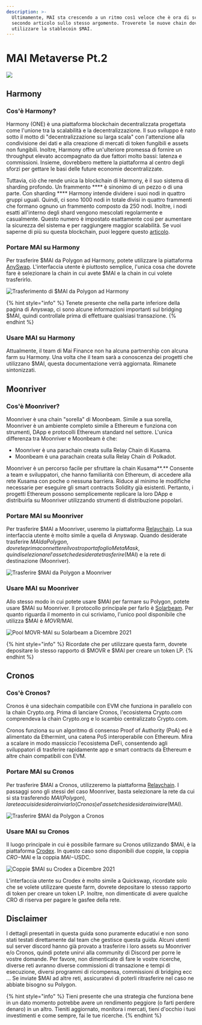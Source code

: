 ```yaml
---
description: >-
  Ultimamente, MAI sta crescendo a un ritmo così veloce che è ora di scrivere un
  secondo articolo sullo stesso argomento. Troverete le nuove chain dove
  utilizzare la stablecoin $MAI.
---
```


# MAI Metaverse Pt.2

![](../.gitbook/assets/MAI.png)

## Harmony

### Cos'è Harmony?

Harmony (ONE) è una piattaforma blockchain decentralizzata progettata come l'unione tra la scalabilità e la decentralizzazione. Il suo sviluppo è nato sotto il motto di "decentralizzazione su larga scala" con l'attenzione alla condivisione dei dati e alla creazione di mercati di token fungibili e assets non fungibili. Inoltre, Harmony offre un'ulteriore promessa di fornire un throughput elevato accompagnato da due fattori molto bassi: latenza e commissioni. Insieme, dovrebbero mettere la piattaforma al centro degli sforzi per gettare le basi delle future economie decentralizzate.

Tuttavia, ciò che rende unica la blockchain di Harmony, è il suo sistema di sharding profondo. Un frammento \*\*\*\* è sinonimo di un pezzo o di una parte. Con sharding \*\*\*\* Harmony intende dividere i suoi nodi in quattro gruppi uguali. Quindi, ci sono 1000 nodi in totale divisi in quattro frammenti che formano ognuno un frammento composto da 250 nodi. Inoltre, i nodi esatti all'interno degli shard vengono mescolati regolarmente e casualmente. Questo numero è impostato esattamente così per aumentare la sicurezza del sistema e per raggiungere maggior scalabilità. Se vuoi saperne di più su questa blockchain, puoi leggere questo [articolo](https://guarda.com/academy/crypto/what-is-harmony/).

### Portare MAI su Harmony

Per trasferire $MAI da Polygon ad Harmony, potete utilizzare la piattaforma [AnySwap](https://anyswap.exchange/#/router). L'interfaccia utente è piuttosto semplice, l'unica cosa che dovrete fare è selezionare la chain in cui avete $MAI e la chain in cui volete trasferirlo.

![Trasferimento di $MAI da Polygon ad Harmony](<../.gitbook/assets/MAI - Harmony.JPG>)

{% hint style="info" %}
Tenete presente che nella parte inferiore della pagina di Anyswap, ci sono alcune informazioni importanti sul bridging $MAI, quindi controllale prima di effettuare qualsiasi transazione.
{% endhint %}

### Usare MAI su Harmony

Attualmente, il team di Mai Finance non ha alcuna partnership con alcuna farm su Harmony. Una volta che il team sarà a conoscenza dei progetti che utilizzano $MAI, questa documentazione verrà aggiornata. Rimanete sintonizzati.

## Moonriver

### Cos'è Moonriver?

Moonriver è una chain "sorella" di Moonbeam. Simile a sua sorella, Moonriver è un ambiente completo simile a Ethereum e funziona con strumenti, DApp e protocolli Ethereum standard nel settore. L'unica differenza tra Moonriver e Moonbeam è che:

* Moonriver è una parachain creata sulla Relay Chain di Kusama.
* Moonbeam è una parachain creata sulla Relay Chain di Polkadot.

Moonriver è un percorso facile per sfruttare la chain Kusama\*\*.\*\* Consente a team e sviluppatori, che hanno familiarità con Ethereum, di accedere alla rete Kusama con poche o nessuna barriera. Riduce al minimo le modifiche necessarie per eseguire gli smart contracts Solidity già esistenti. Pertanto, i progetti Ethereum possono semplicemente replicare la loro DApp e distribuirla su Moonriver utilizzando strumenti di distribuzione popolari.

### Portare MAI su Moonriver

Per trasferire $MAI a Moonriver, useremo la piattaforma [Relaychain](https://app.relaychain.com/transfer#/cross-chain-bridge-transfer). La sua interfaccia utente è molto simile a quella di Anyswap. Quando desiderate trasferire $MAI da Polygon, dovrete prima connettere il vostro portafoglio MetaMask, quindi selezionare l'asset che desiderate trasferire ($MAI) e la rete di destinazione (Moonriver).

![Trasferire $MAI da Polygon a Moonriver](<../.gitbook/assets/relay movr.JPG>)

### Usare MAI su Moonriver

Allo stesso modo in cui potete usare $MAI per farmare su Polygon, potete usare $MAI su Moonriver. Il protocollo principale per farlo è [Solarbeam](https://app.solarbeam.io/farm). Per quanto riguarda il momento in cui scriviamo, l'unico pool disponibile che utilizza $MAI è $MOVR/$MAI.

![Pool MOVR-MAI su Solarbeam a Dicembre 2021](../.gitbook/assets/MOVR-MAI.JPG)

{% hint style="info" %}
Ricordate che per utilizzare questa farm, dovrete depositare lo stesso rapporto di $MOVR e $MAI per creare un token LP.
{% endhint %}

## Cronos

### Cos'è Cronos?

Cronos è una sidechain compatibile con EVM che funziona in parallelo con la chain Crypto.org. Prima di lanciare Cronos, l'ecosistema Crypto.com comprendeva la chain Crypto.org e lo scambio centralizzato Crypto.com.

Cronos funziona su un algoritmo di consenso Proof of Authority (PoA) ed è alimentato da Ethermint, una catena PoS interoperabile con Ethereum. Mira a scalare in modo massiccio l'ecosistema DeFi, consentendo agli sviluppatori di trasferire rapidamente app e smart contracts da Ethereum e altre chain compatibili con EVM.

### Portare MAI su Cronos

Per trasferire $MAI a Cronos, utilizzeremo la piattaforma [Relaychain](https://app.relaychain.com/transfer#/cross-chain-bridge-transfer). I passaggi sono gli stessi del caso Moonriver, basta selezionare la rete da cui si sta trasferendo $MAI (Polygon), la rete a cui si desidera inviarlo (Cronos) e l'asset che si desidera inviare ($MAI).

![Trasferire $MAI da Polygon a Cronos](../.gitbook/assets/cronos.JPG)

### Usare MAI su Cronos

Il luogo principale in cui è possibile farmare su Cronos utilizzando $MAI, è la piattaforma [Crodex](https://swap.crodex.app/#/rewards/pair). In questo caso sono disponibili due coppie, la coppia $CRO-$MAI e la coppia $MAI-$USDC.

![Coppie $MAI su Crodex a Dicembre 2021](../.gitbook/assets/crodex.JPG)

L'interfaccia utente su Crodex è molto simile a Quickswap, ricordate solo che se volete utilizzare queste farm, dovrete depositare lo stesso rapporto di token per creare un token LP. Inoltre, non dimenticate di avere qualche CRO di riserva per pagare le gasfee della rete.

## Disclaimer

I dettagli presentati in questa guida sono puramente educativi e non sono stati testati direttamente dal team che gestisce questa guida. Alcuni utenti sul server discord hanno già provato a trasferire i loro assets su Moonriver e/o Cronos, quindi potete unirvi alla community di Discord per porre le vostre domande. Per favore, non dimenticate di fare le vostre ricerche, diverse reti avranno diverse commissioni di transazione e tempi di esecuzione, diversi programmi di ricompensa, commissioni di bridging ecc ... Se inviate $MAI ad altre reti, assicuratevi di poterli ritrasferire nel caso ne abbiate bisogno su Polygon.

{% hint style="info" %}
Tieni presente che una strategia che funziona bene in un dato momento potrebbe avere un rendimento peggiore (o farti perdere denaro) in un altro. Tieniti aggiornato, monitora i mercati, tieni d'occhio i tuoi investimenti e come sempre, fai le tue ricerche.
{% endhint %}
